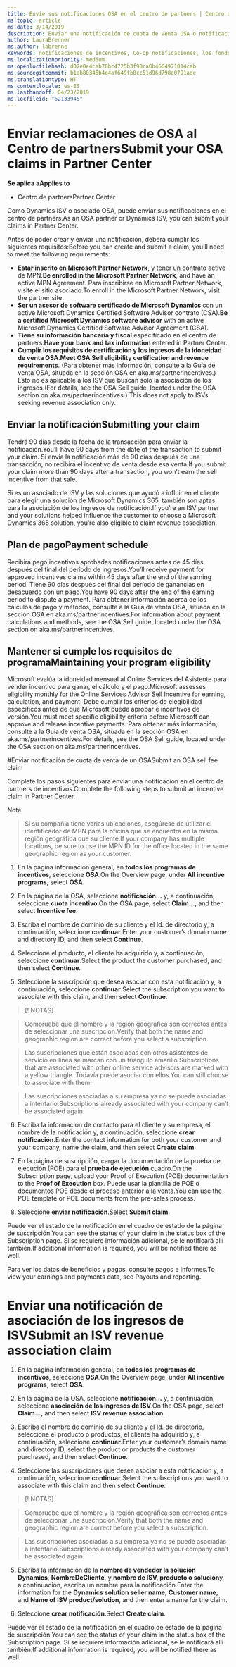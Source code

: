 ```yaml
---
title: Envíe sus notificaciones OSA en el centro de partners | Centro de partners
ms.topic: article
ms.date: 3/14/2019
description: Enviar una notificación de cuota de venta OSA o notificación de asociación de los ingresos de ISV
author: LauraBrenner
ms.author: labrenne
keywords: notificaciones de incentivos, Co-op notificaciones, los fondos de cooperación, OSA, ISV, asociación de ingresos
ms.localizationpriority: medium
ms.openlocfilehash: d07e0e4cab70bc4725b3f90ca0b4664971014cab
ms.sourcegitcommit: b1ab80345b4e4af649fb8cc51d96d798e0791ade
ms.translationtype: HT
ms.contentlocale: es-ES
ms.lasthandoff: 04/23/2019
ms.locfileid: "62133945"
---
```

# <a name="submit-your-osa-claims-in-partner-center"></a><span data-ttu-id="fc2b9-104">Enviar reclamaciones de OSA al Centro de partners</span><span class="sxs-lookup"><span data-stu-id="fc2b9-104">Submit your OSA claims in Partner Center</span></span>

<span data-ttu-id="fc2b9-105">**Se aplica a**</span><span class="sxs-lookup"><span data-stu-id="fc2b9-105">**Applies to**</span></span>

-  <span data-ttu-id="fc2b9-106">Centro de partners</span><span class="sxs-lookup"><span data-stu-id="fc2b9-106">Partner Center</span></span>

<span data-ttu-id="fc2b9-107">Como Dynamics ISV o asociado OSA, puede enviar sus notificaciones en el centro de partners.</span><span class="sxs-lookup"><span data-stu-id="fc2b9-107">As an OSA partner or Dynamics ISV, you can submit your claims in Partner Center.</span></span> 

<span data-ttu-id="fc2b9-108">Antes de poder crear y enviar una notificación, deberá cumplir los siguientes requisitos:</span><span class="sxs-lookup"><span data-stu-id="fc2b9-108">Before you can create and submit a claim, you’ll need to meet the following requirements:</span></span> 
-   <span data-ttu-id="fc2b9-109">**Estar inscrito en Microsoft Partner Network**, y tener un contrato activo de MPN.</span><span class="sxs-lookup"><span data-stu-id="fc2b9-109">**Be enrolled in the Microsoft Partner Network**, and have an active MPN Agreement.</span></span> <span data-ttu-id="fc2b9-110">Para inscribirse en Microsoft Partner Network, visite el sitio asociado.</span><span class="sxs-lookup"><span data-stu-id="fc2b9-110">To enroll in the Microsoft Partner Network, visit the partner site.</span></span> 
-   <span data-ttu-id="fc2b9-111">**Ser un asesor de software certificado de Microsoft Dynamics** con un active Microsoft Dynamics Certified Software Advisor contrato (CSA).</span><span class="sxs-lookup"><span data-stu-id="fc2b9-111">**Be a certified Microsoft Dynamics software advisor** with an active Microsoft Dynamics Certified Software Advisor Agreement (CSA).</span></span> 
-   <span data-ttu-id="fc2b9-112">**Tiene su información bancaria y fiscal** especificado en el centro de partners.</span><span class="sxs-lookup"><span data-stu-id="fc2b9-112">**Have your bank and tax information** entered in Partner Center.</span></span> 
-   <span data-ttu-id="fc2b9-113">**Cumplir los requisitos de certificación y los ingresos de la idoneidad de venta OSA**.</span><span class="sxs-lookup"><span data-stu-id="fc2b9-113">**Meet OSA Sell eligibility certification and revenue requirements**.</span></span> <span data-ttu-id="fc2b9-114">(Para obtener más información, consulte a la Guía de venta OSA, situada en la sección OSA en aka.ms/partnerincentives.) Esto no es aplicable a los ISV que buscan solo la asociación de los ingresos.</span><span class="sxs-lookup"><span data-stu-id="fc2b9-114">(For details, see the OSA Sell guide, located under the OSA section on aka.ms/partnerincentives.) This does not apply to ISVs seeking revenue association only.</span></span> 

## <a name="submitting-your-claim"></a><span data-ttu-id="fc2b9-115">Enviar la notificación</span><span class="sxs-lookup"><span data-stu-id="fc2b9-115">Submitting your claim</span></span>

<span data-ttu-id="fc2b9-116">Tendrá 90 días desde la fecha de la transacción para enviar la notificación.</span><span class="sxs-lookup"><span data-stu-id="fc2b9-116">You’ll have 90 days from the date of the transaction to submit your claim.</span></span> <span data-ttu-id="fc2b9-117">Si envía la notificación más de 90 días después de una transacción, no recibirá el incentivo de venta desde esa venta.</span><span class="sxs-lookup"><span data-stu-id="fc2b9-117">If you submit your claim more than 90 days after a transaction, you won’t earn the sell incentive from that sale.</span></span> 

<span data-ttu-id="fc2b9-118">Si es un asociado de ISV y las soluciones que ayudó a influir en el cliente para elegir una solución de Microsoft Dynamics 365, también son aptas para la asociación de los ingresos de notificación.</span><span class="sxs-lookup"><span data-stu-id="fc2b9-118">If you’re an ISV partner and your solutions helped influence the customer to choose a Microsoft Dynamics 365 solution, you’re also eligible to claim revenue association.</span></span>   

## <a name="payment-schedule"></a><span data-ttu-id="fc2b9-119">Plan de pago</span><span class="sxs-lookup"><span data-stu-id="fc2b9-119">Payment schedule</span></span>

<span data-ttu-id="fc2b9-120">Recibirá pago incentivos aprobadas notificaciones antes de 45 días después del final del período de ingresos.</span><span class="sxs-lookup"><span data-stu-id="fc2b9-120">You’ll receive payment for approved incentives claims within 45 days after the end of the earning period.</span></span> <span data-ttu-id="fc2b9-121">Tiene 90 días después del final del período de ganancias en desacuerdo con un pago.</span><span class="sxs-lookup"><span data-stu-id="fc2b9-121">You have 90 days after the end of the earning period to dispute a payment.</span></span> <span data-ttu-id="fc2b9-122">Para obtener información acerca de los cálculos de pago y métodos, consulte a la Guía de venta OSA, situada en la sección OSA en aka.ms/partnerincentives.</span><span class="sxs-lookup"><span data-stu-id="fc2b9-122">For information about payment calculations and methods, see the OSA Sell guide, located under the OSA section on aka.ms/partnerincentives.</span></span>

## <a name="maintaining-your-program-eligibility"></a><span data-ttu-id="fc2b9-123">Mantener si cumple los requisitos de programa</span><span class="sxs-lookup"><span data-stu-id="fc2b9-123">Maintaining your program eligibility</span></span>

<span data-ttu-id="fc2b9-124">Microsoft evalúa la idoneidad mensual al Online Services del Asistente para vender incentivo para ganar, el cálculo y el pago.</span><span class="sxs-lookup"><span data-stu-id="fc2b9-124">Microsoft assesses eligibility monthly for the Online Services Advisor Sell Incentive for earning, calculation, and payment.</span></span> <span data-ttu-id="fc2b9-125">Debe cumplir los criterios de elegibilidad específicos antes de que Microsoft puede aprobar e incentivos de versión.</span><span class="sxs-lookup"><span data-stu-id="fc2b9-125">You must meet specific eligibility criteria before Microsoft can approve and release incentive payments.</span></span> <span data-ttu-id="fc2b9-126">Para obtener más información, consulte a la Guía de venta OSA, situada en la sección OSA en aka.ms/partnerincentives.</span><span class="sxs-lookup"><span data-stu-id="fc2b9-126">For details, see the OSA Sell guide, located under the OSA section on aka.ms/partnerincentives.</span></span>

#<a name="submit-an-osa-sell-fee-claim"></a><span data-ttu-id="fc2b9-127">Enviar notificación de cuota de venta de un OSA</span><span class="sxs-lookup"><span data-stu-id="fc2b9-127">Submit an OSA sell fee claim</span></span>

<span data-ttu-id="fc2b9-128">Complete los pasos siguientes para enviar una notificación en el centro de partners de incentivos.</span><span class="sxs-lookup"><span data-stu-id="fc2b9-128">Complete the following steps to submit an incentive claim in Partner Center.</span></span>  

>[!NOTE]

><span data-ttu-id="fc2b9-129">Si su compañía tiene varias ubicaciones, asegúrese de utilizar el identificador de MPN para la oficina que se encuentra en la misma región geográfica que su cliente.</span><span class="sxs-lookup"><span data-stu-id="fc2b9-129">If your company has multiple locations, be sure to use the MPN ID for the office located in the same geographic region as your customer.</span></span> 

1.  <span data-ttu-id="fc2b9-130">En la página información general, en **todos los programas de incentivos**, seleccione **OSA**.</span><span class="sxs-lookup"><span data-stu-id="fc2b9-130">On the Overview page, under **All incentive programs**, select **OSA**.</span></span>

2.  <span data-ttu-id="fc2b9-131">En la página de la OSA, seleccione **notificación...** y, a continuación, seleccione **cuota incentivo**.</span><span class="sxs-lookup"><span data-stu-id="fc2b9-131">On the OSA page, select **Claim…**, and then select **Incentive fee**.</span></span>

3.  <span data-ttu-id="fc2b9-132">Escriba el nombre de dominio de su cliente y el Id. de directorio y, a continuación, seleccione **continuar**.</span><span class="sxs-lookup"><span data-stu-id="fc2b9-132">Enter your customer’s domain name and directory ID, and then select **Continue**.</span></span> 

4.  <span data-ttu-id="fc2b9-133">Seleccione el producto, el cliente ha adquirido y, a continuación, seleccione **continuar**.</span><span class="sxs-lookup"><span data-stu-id="fc2b9-133">Select the product the customer purchased, and then select **Continue**.</span></span> 

5.  <span data-ttu-id="fc2b9-134">Seleccione la suscripción que desea asociar con esta notificación y, a continuación, seleccione **continuar**.</span><span class="sxs-lookup"><span data-stu-id="fc2b9-134">Select the subscription you want to associate with this claim, and then select **Continue**.</span></span>

>[! NOTAS]

><span data-ttu-id="fc2b9-136">Compruebe que el nombre y la región geográfica son correctos antes de seleccionar una suscripción.</span><span class="sxs-lookup"><span data-stu-id="fc2b9-136">Verify that both the name and geographic region are correct before you select a subscription.</span></span> 

><span data-ttu-id="fc2b9-137">Las suscripciones que están asociadas con otros asistentes de servicio en línea se marcan con un triángulo amarillo.</span><span class="sxs-lookup"><span data-stu-id="fc2b9-137">Subscriptions that are associated with other online service advisors are marked with a yellow triangle.</span></span> <span data-ttu-id="fc2b9-138">Todavía puede asociar con ellos.</span><span class="sxs-lookup"><span data-stu-id="fc2b9-138">You can still choose to associate with them.</span></span> 

><span data-ttu-id="fc2b9-139">Las suscripciones asociadas a su empresa ya no se puede asociadas a intentarlo.</span><span class="sxs-lookup"><span data-stu-id="fc2b9-139">Subscriptions already associated with your company can’t be associated again.</span></span>  

6.  <span data-ttu-id="fc2b9-140">Escriba la información de contacto para el cliente y su empresa, el nombre de la notificación y, a continuación, seleccione **crear notificación**.</span><span class="sxs-lookup"><span data-stu-id="fc2b9-140">Enter the contact information for both your customer and your company, name the claim, and then select **Create claim**.</span></span> 

7.  <span data-ttu-id="fc2b9-141">En la página de suscripción, cargar la documentación de la prueba de ejecución (POE) para el **prueba de ejecución** cuadro.</span><span class="sxs-lookup"><span data-stu-id="fc2b9-141">On the Subscription page, upload your Proof of Execution (POE) documentation to the **Proof of Execution** box.</span></span> <span data-ttu-id="fc2b9-142">Puede usar la plantilla de POE o documentos POE desde el proceso anterior a la venta.</span><span class="sxs-lookup"><span data-stu-id="fc2b9-142">You can use the POE template or POE documents from the pre-sales process.</span></span> 

8.  <span data-ttu-id="fc2b9-143">Seleccione **enviar notificación**.</span><span class="sxs-lookup"><span data-stu-id="fc2b9-143">Select **Submit claim**.</span></span>    

<span data-ttu-id="fc2b9-144">Puede ver el estado de la notificación en el cuadro de estado de la página de suscripción.</span><span class="sxs-lookup"><span data-stu-id="fc2b9-144">You can see the status of your claim in the status box of the Subscription page.</span></span> <span data-ttu-id="fc2b9-145">Si se requiere información adicional, se le notificará allí también.</span><span class="sxs-lookup"><span data-stu-id="fc2b9-145">If additional information is required, you will be notified there as well.</span></span>

<span data-ttu-id="fc2b9-146">Para ver los datos de beneficios y pagos, consulte pagos e informes.</span><span class="sxs-lookup"><span data-stu-id="fc2b9-146">To view your earnings and payments data, see Payouts and reporting.</span></span> 
 
# <a name="submit-an-isv-revenue-association-claim"></a><span data-ttu-id="fc2b9-147">Enviar una notificación de asociación de los ingresos de ISV</span><span class="sxs-lookup"><span data-stu-id="fc2b9-147">Submit an ISV revenue association claim</span></span>

1.  <span data-ttu-id="fc2b9-148">En la página información general, en **todos los programas de incentivos**, seleccione **OSA**.</span><span class="sxs-lookup"><span data-stu-id="fc2b9-148">On the Overview page, under **All incentive programs**, select **OSA**.</span></span>

2.  <span data-ttu-id="fc2b9-149">En la página de la OSA, seleccione **notificación...** y, a continuación, seleccione **asociación de los ingresos de ISV**.</span><span class="sxs-lookup"><span data-stu-id="fc2b9-149">On the OSA page, select **Claim…**, and then select **ISV revenue association**.</span></span>

3.  <span data-ttu-id="fc2b9-150">Escriba el nombre de dominio de su cliente y el Id. de directorio, seleccione el producto o productos, el cliente ha adquirido y, a continuación, seleccione **continuar**.</span><span class="sxs-lookup"><span data-stu-id="fc2b9-150">Enter your customer’s domain name and directory ID, select the product or products the customer purchased, and then select **Continue**.</span></span> 

4.  <span data-ttu-id="fc2b9-151">Seleccione las suscripciones que desea asociar a esta notificación y, a continuación, seleccione **continuar**.</span><span class="sxs-lookup"><span data-stu-id="fc2b9-151">Select the subscriptions you want to associate with this claim and then select **Continue**.</span></span>

>[! NOTAS]

><span data-ttu-id="fc2b9-153">Compruebe que el nombre y la región geográfica son correctos antes de seleccionar una suscripción.</span><span class="sxs-lookup"><span data-stu-id="fc2b9-153">Verify that both the name and geographic region are correct before you select a subscription.</span></span> 

><span data-ttu-id="fc2b9-154">Las suscripciones asociadas a su empresa ya no se puede asociadas a intentarlo.</span><span class="sxs-lookup"><span data-stu-id="fc2b9-154">Subscriptions already associated with your company can’t be associated again.</span></span>  

5.  <span data-ttu-id="fc2b9-155">Escriba la información de la **nombre de vendedor la solución Dynamics**, **NombreDeCliente**, y **nombre de ISV, producto o solución**y, a continuación, escriba un nombre para la notificación.</span><span class="sxs-lookup"><span data-stu-id="fc2b9-155">Enter the information for the **Dynamics solution seller name**, **Customer name**, and **Name of ISV product/solution**, and then enter a name for the claim.</span></span> 

6.  <span data-ttu-id="fc2b9-156">Seleccione **crear notificación**.</span><span class="sxs-lookup"><span data-stu-id="fc2b9-156">Select **Create claim**.</span></span> 

<span data-ttu-id="fc2b9-157">Puede ver el estado de la notificación en el cuadro de estado de la página de suscripción.</span><span class="sxs-lookup"><span data-stu-id="fc2b9-157">You can see the status of your claim in the status box of the Subscription page.</span></span> <span data-ttu-id="fc2b9-158">Si se requiere información adicional, se le notificará allí también.</span><span class="sxs-lookup"><span data-stu-id="fc2b9-158">If additional information is required, you will be notified there as well.</span></span>
